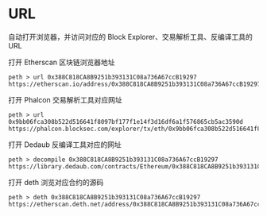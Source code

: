 # URL

自动打开浏览器，并访问对应的 Block Explorer、交易解析工具、反编译工具的 URL 

打开 Etherscan 区块链浏览器地址
```
peth > url 0x388C818CA8B9251b393131C08a736A67ccB19297
https://etherscan.io/address/0x388C818CA8B9251b393131C08a736A67ccB19297
```

打开 Phalcon 交易解析工具对应网址
```
peth > url 0x9bb06fca308b522d516641f8097bf177f1e14f3d16df6a1f576865cb5ac3590d
https://phalcon.blocksec.com/explorer/tx/eth/0x9bb06fca308b522d516641f8097bf177f1e14f3d16df6a1f576865cb5ac3590d
```

打开 Dedaub 反编译工具对应的网址
```
peth > decompile 0x388C818CA8B9251b393131C08a736A67ccB19297
https://library.dedaub.com/contracts/Ethereum/0x388C818CA8B9251b393131C08a736A67ccB19297
```

打开 deth 浏览对应合约的源码
```
peth > deth 0x388C818CA8B9251b393131C08a736A67ccB19297
https://etherscan.deth.net/address/0x388C818CA8B9251b393131C08a736A67ccB19297
```

